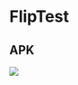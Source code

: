 # FlipTest

## APK

<a href="https://drive.google.com/file/d/1Z0COhYDJmWDsTfuYKGy5L8nt7cXrHJaR/view?usp=sharing">
  <img src="https://img.shields.io/badge/Download%20on%20the-Google%20Drive-blue.svg?style=popout&logo=google-drive"/>
</a>
